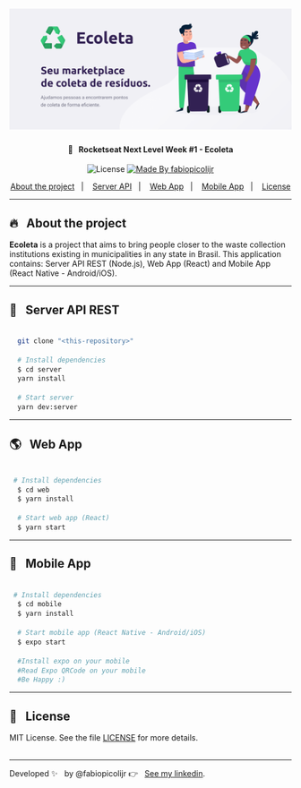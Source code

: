 <h1 align="center"><img src="https://github.com/fabiopicolijr/nlw-01-web/blob/9277bde024b7eb3d062acf10198ff4970309f1b7/src/assets/banner.png"></h1>

<h4 align="center">
  🚀 &nbsp;&nbsp;Rocketseat Next Level Week #1 - Ecoleta
</h4>

<p align="center">
  <img alt="License" src="https://img.shields.io/static/v1?label=license&message=MIT&color=282A36">

  <a href="https://github.com/fabiopicolijr">
    <img alt="Made By fabiopicolijr" title="Made By fabiopicolijr" src="https://img.shields.io/badge/made%20by-fabiopicolijr-34CB79" alt="Made by fabiopicolijr" />
  <a>
</p>

<p align="center">
  <a href="#fire-about-the-project">About the project</a>&nbsp;&nbsp;&nbsp;|&nbsp;&nbsp;&nbsp;
  <a href="#electric_plug-server-api-rest">Server API</a>&nbsp;&nbsp;&nbsp;|&nbsp;&nbsp;&nbsp;
  <a href="#earth_americas-web-app">Web App</a>&nbsp;&nbsp;&nbsp;|&nbsp;&nbsp;&nbsp;
  <a href="#iphone-mobile-app">Mobile App</a>&nbsp;&nbsp;&nbsp;|&nbsp;&nbsp;&nbsp;
  <a href="#memo-license">License</a>
</p>

---

##  :fire: &nbsp;&nbsp;About the project

<p>
  <b>Ecoleta</b> is a project that aims to bring people closer to the waste collection institutions existing in municipalities in any state in Brasil. This application contains: Server API REST (Node.js), Web App (React) and Mobile App (React Native - Android/iOS).
</p>

---

##  :electric_plug: &nbsp;&nbsp;Server API REST

```bash

  git clone "<this-repository>"

  # Install dependencies
  $ cd server
  yarn install

  # Start server
  yarn dev:server

```

---

##  :earth_americas: &nbsp;&nbsp;Web App

```bash

 # Install dependencies
  $ cd web
  $ yarn install

  # Start web app (React)
  $ yarn start

```

---

##  :iphone: &nbsp;&nbsp;Mobile App

```bash

 # Install dependencies
  $ cd mobile
  $ yarn install

  # Start mobile app (React Native - Android/iOS)
  $ expo start

  #Install expo on your mobile
  #Read Expo QRCode on your mobile
  #Be Happy :)

```
---

## :memo: &nbsp;&nbsp;License

MIT License. See the file [LICENSE](LICENSE.md) for more details.
<br />
<br />

---

Developed :sparkles: &nbsp;&nbsp;by @fabiopicolijr :point_right: &nbsp;&nbsp;[See my linkedin](http://www.linkedin.com/in/fabiopicolijr).

